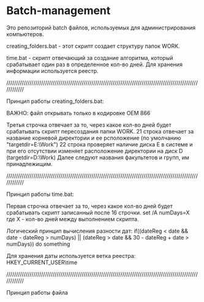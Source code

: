 # Batch-management
Это репозиторий batch файлов, используемых для администрирования компьютеров.

creating_folders.bat - этот скрипт создает структуру папок WORK. 

time.bat - скрипт отвечающий за создание алгоритма, который срабатывает один раз в определенное кол-во дней. Для хранения информации используется реестр.


////////////////////////////////////////////////////////////////////////////////////////////////////////////

Принцип работы creating_folders.bat:

ВАЖНО: файл открывать только в кодировке OEM 866

Третья строчка отвечает за то, через какое кол-во дней будет срабатывать скрипт пересоздания папки WORK.
21 строка отвечает за название корневой директории и ее рсположение (по умолчанию "targetdir=E:\Work")
22 строка проверяет наличие диска E в системе и при его отсутствии изменяет расположение директории на диск D (targetdir=D:\Work)
Далее следуют названия факультетов и групп, им принадлежищим.

////////////////////////////////////////////////////////////////////////////////////////////////////////////

Принцип работы time.bat:

Первая строчка отвечает за то, через какое кол-во дней будет срабатывать скрипт записанный после 16 строчки.
set /A numDays=X
где X - кол-во дней между выполнением скрипта.

Логический принцип вычисления разности дат:
if((dateReg < date && date - dateReg > numDays) || (dateReg > date && 30 - dateReg + date > numDays)) do something

Для хранения даты используется ветка реестра: HKEY_CURRENT_USER\time

////////////////////////////////////////////////////////////////////////////////////////////////////////////

Принцип работы файла 
